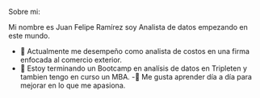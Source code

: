 Sobre mi:

Mi nombre es Juan Felipe Ramírez soy Analista de datos empezando en este mundo.
- 🔭 Actualmente me desempeño como analista de costos en una firma enfocada al comercio exterior.
- 🌱 Estoy terminando un Bootcamp en analísis de datos en Tripleten y tambien tengo en curso un MBA.
-💯 Me gusta aprender día a día para mejorar en lo que me apasiona.
